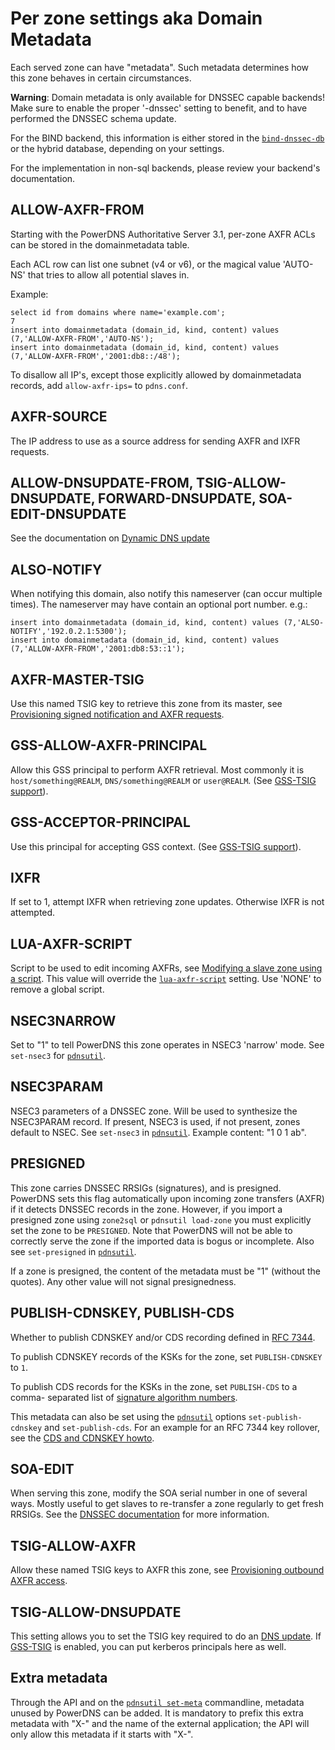 # Per zone settings aka Domain Metadata
Each served zone can have "metadata". Such metadata determines how this zone
behaves in certain circumstances.

**Warning**: Domain metadata is only available for DNSSEC capable backends! Make
sure to enable the proper '-dnssec' setting to benefit, and to have performed
the DNSSEC schema update.

For the BIND backend, this information is either stored in the
[`bind-dnssec-db`](backend-bind.md) or the hybrid database, depending on your
settings.

For the implementation in non-sql backends, please review your backend's documentation.

## ALLOW-AXFR-FROM
Starting with the PowerDNS Authoritative Server 3.1, per-zone AXFR ACLs can be
stored in the domainmetadata table.

Each ACL row can list one subnet (v4 or v6), or the magical value 'AUTO-NS' that
tries to allow all potential slaves in.

Example:

```
select id from domains where name='example.com';
7
insert into domainmetadata (domain_id, kind, content) values (7,'ALLOW-AXFR-FROM','AUTO-NS');
insert into domainmetadata (domain_id, kind, content) values (7,'ALLOW-AXFR-FROM','2001:db8::/48');
```

To disallow all IP's, except those explicitly allowed by domainmetadata records, add `allow-axfr-ips=` to `pdns.conf`.

## AXFR-SOURCE
The IP address to use as a source address for sending AXFR and IXFR requests.

## ALLOW-DNSUPDATE-FROM, TSIG-ALLOW-DNSUPDATE, FORWARD-DNSUPDATE, SOA-EDIT-DNSUPDATE
See the documentation on [Dynamic DNS update](dnsupdate.md)

## ALSO-NOTIFY
When notifying this domain, also notify this nameserver (can occur multiple times).
The nameserver may have contain an optional port number. e.g.:

```
insert into domainmetadata (domain_id, kind, content) values (7,'ALSO-NOTIFY','192.0.2.1:5300');
insert into domainmetadata (domain_id, kind, content) values (7,'ALLOW-AXFR-FROM','2001:db8:53::1');
```

## AXFR-MASTER-TSIG
Use this named TSIG key to retrieve this zone from its master, see
[Provisioning signed notification and AXFR requests](tsig.md#provisioning-signed-notification-and-axfr-requests).

## GSS-ALLOW-AXFR-PRINCIPAL
Allow this GSS principal to perform AXFR retrieval. Most commonly it is
`host/something@REALM`, `DNS/something@REALM` or `user@REALM`. (See
[GSS-TSIG support](tsig.md#gss-tsig-support)).

## GSS-ACCEPTOR-PRINCIPAL
Use this principal for accepting GSS context. (See [GSS-TSIG support](tsig.md#gss-tsig-support)).

## IXFR
If set to 1, attempt IXFR when retrieving zone updates. Otherwise IXFR is not attempted.

## LUA-AXFR-SCRIPT
Script to be used to edit incoming AXFRs, see [Modifying a slave zone using a script](modes-of-operation.md#modifying-a-slave-zone-using-a-script).
This value will override the [`lua-axfr-script`](settings.md#lua-axfr-scriptmaster) setting.
Use 'NONE' to remove a global script.

## NSEC3NARROW
Set to "1" to tell PowerDNS this zone operates in NSEC3 'narrow' mode. See
`set-nsec3` for [`pdnsutil`](dnssec.md#pdnsutil).

## NSEC3PARAM
NSEC3 parameters of a DNSSEC zone. Will be used to synthesize the NSEC3PARAM
record. If present, NSEC3 is used, if not present, zones default to NSEC. See
`set-nsec3` in [`pdnsutil`](dnssec.md#pdnsutil). Example content: "1 0 1 ab".

## PRESIGNED
This zone carries DNSSEC RRSIGs (signatures), and is presigned. PowerDNS sets
this flag automatically upon incoming zone transfers (AXFR) if it detects DNSSEC
records in the zone. However, if you import a presigned zone using `zone2sql` or
`pdnsutil load-zone` you must explicitly set the zone to be `PRESIGNED`. Note that
PowerDNS will not be able to correctly serve the zone if the imported data is
bogus or incomplete. Also see `set-presigned` in [`pdnsutil`](dnssec.md#pdnsutil).

If a zone is presigned, the content of the metadata must be "1" (without the
quotes). Any other value will not signal presignedness.

## PUBLISH-CDNSKEY, PUBLISH-CDS
Whether to publish CDNSKEY and/or CDS recording defined in [RFC 7344](https://tools.ietf.org/html/rfc7344).

To publish CDNSKEY records of the KSKs for the zone, set `PUBLISH-CDNSKEY` to `1`.

To publish CDS records for the KSKs in the zone, set `PUBLISH-CDS` to a comma-
separated list of [signature algorithm numbers](http://www.iana.org/assignments/ds-rr-types/ds-rr-types.xhtml#ds-rr-types-1).

This metadata can also be set using the [`pdnsutil`](dnssec.md#pdnsutil) options
`set-publish-cdnskey` and `set-publish-cds`. For an example for an RFC 7344
key rollover, see the [CDS and CDNSKEY howto](howtos.md#cds-dnskey-key-rollover).

## SOA-EDIT
When serving this zone, modify the SOA serial number in one of several ways.
Mostly useful to get slaves to re-transfer a zone regularly to get fresh RRSIGs.
See the [DNSSEC documentation](dnssec.md#soa-edit-ensure-signature-freshness-on-slaves)
for more information.

## TSIG-ALLOW-AXFR
Allow these named TSIG keys to AXFR this zone, see [Provisioning outbound AXFR access](tsig.md#provisioning-outbound-axfr-access).

## TSIG-ALLOW-DNSUPDATE
This setting allows you to set the TSIG key required to do an [DNS update](dnsupdate.md). If
[GSS-TSIG](tsig.md#gss-tsig) is enabled, you can put kerberos principals here as well.

## Extra metadata
Through the API and on the [`pdnsutil set-meta`](dnssec.md#pdnsutil) commandline, metadata unused by PowerDNS can be added.
It is mandatory to prefix this extra metadata with "X-" and the name of the external application; the API will only allow this metadata if it starts with "X-".
